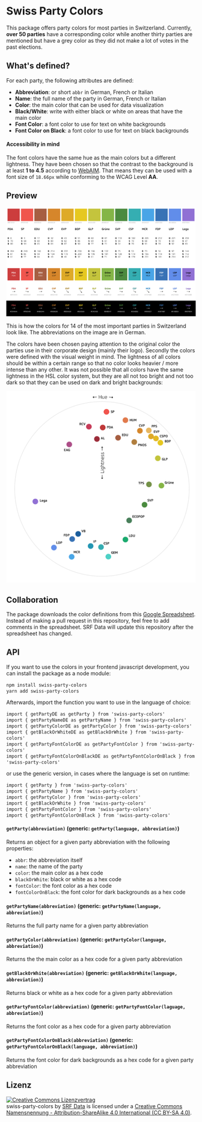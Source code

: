 # Swiss Party Colors

This package offers party colors for most parties in Switzerland. Currently, **over 50 parties** have a corresponding color while another thirty parties are mentioned but have a grey color as they did not make a lot of votes in the past elections.


## What's defined?

For each party, the following attributes are defined:

- **Abbreviation**: or short `abbr` in German, French or Italian
- **Name**: the full name of the party in German, French or Italian
- **Color**: the main color that can be used for data visualization
- **Black/White**: write with either black or white on areas that have the main color
- **Font Color**: a font color to use for text on white backgrounds
- **Font Color on Black**: a font color to use for text on black backgrounds


#### Accessibility in mind

The font colors have the same hue as the main colors but a different lightness. They have been chosen so that the contrast to the background is at least **1 to 4.5** according to [WebAIM](https://webaim.org/resources/contrastchecker/). That means they can be used with a font size of `18.66px` while conforming to the WCAG Level **AA**.


## Preview

![14 important parties in Switzerland](./big_14_german.png)

This is how the colors for 14 of the most important parties in Switzerland look like. The abbreviations on the image are in German.

The colors have been chosen paying attention to the original color the parties use in their corporate design (mainly their logo). Secondly the colors were defined with the visual weight in mind. The lightness of all colors should be within a certain range so that no color looks heavier / more intense than any other. It was not possible that all colors have the same lightness in the HSL color system, but they are all not too bright and not too dark so that they can be used on dark and bright backgrounds:

![all colors on a HSL color wheel](./circle.png)


## Collaboration

The package downloads the color definitions from this [Google Spreadsheet](https://docs.google.com/spreadsheets/d/1PCD3se4Nc4ME-i391yPYyAlLdgtXoZJFoJy_6Mlf7BY). Instead of making a pull request in this repository, feel free to add comments in the spreadsheet. SRF Data will update this repository after the spreadsheet has changed.


## API

If you want to use the colors in your frontend javascript development, you can install the package as a node module:

```
npm install swiss-party-colors
yarn add swiss-party-colors
```

Afterwards, import the function you want to use in the language of choice:

```
import { getPartyDE as getParty } from 'swiss-party-colors'
import { getPartyNameDE as getPartyName } from 'swiss-party-colors'
import { getPartyColorDE as getPartyColor } from 'swiss-party-colors'
import { getBlackOrWhiteDE as getBlackOrWhite } from 'swiss-party-colors'
import { getPartyFontColorDE as getPartyFontColor } from 'swiss-party-colors'
import { getPartyFontColorOnBlackDE as getPartyFontColorOnBlack } from 'swiss-party-colors'
```

or use the generic version, in cases where the language is set on runtime:

```
import { getParty } from 'swiss-party-colors'
import { getPartyName } from 'swiss-party-colors'
import { getPartyColor } from 'swiss-party-colors'
import { getBlackOrWhite } from 'swiss-party-colors'
import { getPartyFontColor } from 'swiss-party-colors'
import { getPartyFontColorOnBlack } from 'swiss-party-colors'
```

#### `getParty(abbreviation)` (generic: `getParty(language, abbreviation)`)

Returns an object for a given party abbreviation with the following properties:

- `abbr`: the abbreviation itself
- `name`: the name of the party
- `color`: the main color as a hex code
- `blackOrWhite`: black or white as a hex code
- `fontColor`: the font color as a hex code
- `fontColorOnBlack`: the font color for dark backgrounds as a hex code

#### `getPartyName(abbreviation)` (generic: `getPartyName(language, abbreviation)`)

Returns the full party name for a given party abbreviation

#### `getPartyColor(abbreviation)` (generic: `getPartyColor(language, abbreviation)`)

Returns the the main color as a hex code for a given party abbreviation

#### `getBlackOrWhite(abbreviation)` (generic: `getBlackOrWhite(language, abbreviation)`)

Returns black or white as a hex code for a given party abbreviation

#### `getPartyFontColor(abbreviation)` (generic: `getPartyFontColor(laguage, abbreviation)`)

Returns the font color as a hex code for a given party abbreviation

#### `getPartyFontColorOnBlack(abbreviation)` (generic: `getPartyFontColorOnBlack(language, abbreviation)`)

Returns the font color for dark backgrounds as a hex code for a given party abbreviation


## Lizenz

<a rel="license" href="http://creativecommons.org/licenses/by-sa/4.0/"><img alt="Creative Commons Lizenzvertrag" style="border-width:0" src="https://i.creativecommons.org/l/by-sa/4.0/88x31.png" /></a><br /><span xmlns:dct="http://purl.org/dc/terms/" href="http://purl.org/dc/dcmitype/Dataset" property="dct:title" rel="dct:type">swiss-party-colors</span> by <a xmlns:cc="http://creativecommons.org/ns#" href="https://github.com/srfdata/swiss-party-colors" property="cc:attributionName" rel="cc:attributionURL">SRF Data</a> is licensed under a <a rel="license" href="http://creativecommons.org/licenses/by-sa/4.0/">Creative Commons Namensnennung - Attribution-ShareAlike 4.0 International (CC BY-SA 4.0)</a>.
